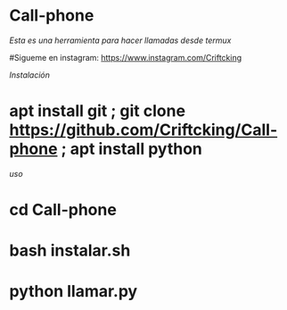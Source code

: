 # Call-phone

*Esta es una herramienta para hacer llamadas desde termux*


#Sigueme en instagram: https://www.instagram.com/Criftcking


*Instalación*

#  apt install git ; git clone https://github.com/Criftcking/Call-phone ; apt install python

*uso*

# cd Call-phone
# bash instalar.sh
# python llamar.py 


